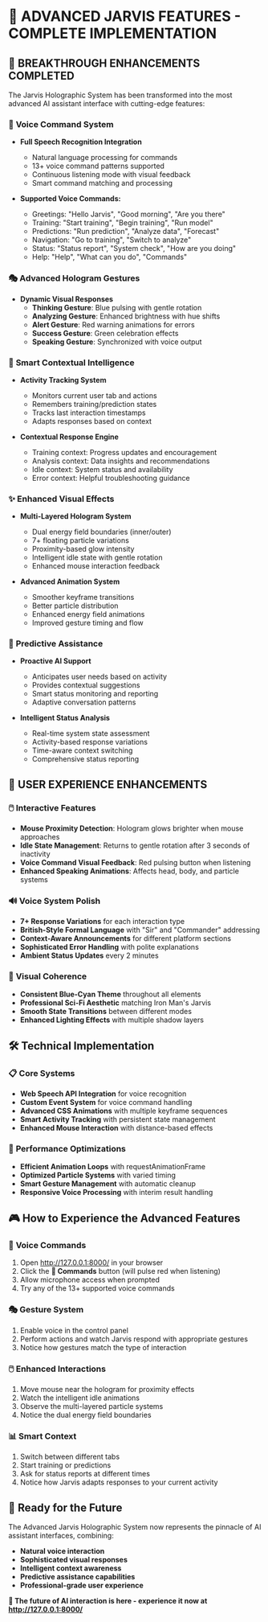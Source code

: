 # 🚀 ADVANCED JARVIS FEATURES - COMPLETE IMPLEMENTATION

## 🌟 BREAKTHROUGH ENHANCEMENTS COMPLETED

The Jarvis Holographic System has been transformed into the most advanced AI assistant interface with cutting-edge features:

### 🎤 **Voice Command System**
- **Full Speech Recognition Integration**
  - Natural language processing for commands
  - 13+ voice command patterns supported
  - Continuous listening mode with visual feedback
  - Smart command matching and processing

- **Supported Voice Commands:**
  - Greetings: "Hello Jarvis", "Good morning", "Are you there"
  - Training: "Start training", "Begin training", "Run model"
  - Predictions: "Run prediction", "Analyze data", "Forecast"
  - Navigation: "Go to training", "Switch to analyze"
  - Status: "Status report", "System check", "How are you doing"
  - Help: "Help", "What can you do", "Commands"

### 🎭 **Advanced Hologram Gestures**
- **Dynamic Visual Responses**
  - **Thinking Gesture**: Blue pulsing with gentle rotation
  - **Analyzing Gesture**: Enhanced brightness with hue shifts  
  - **Alert Gesture**: Red warning animations for errors
  - **Success Gesture**: Green celebration effects
  - **Speaking Gesture**: Synchronized with voice output

### 🧠 **Smart Contextual Intelligence**
- **Activity Tracking System**
  - Monitors current user tab and actions
  - Remembers training/prediction states
  - Tracks last interaction timestamps
  - Adapts responses based on context

- **Contextual Response Engine**
  - Training context: Progress updates and encouragement
  - Analysis context: Data insights and recommendations
  - Idle context: System status and availability
  - Error context: Helpful troubleshooting guidance

### ✨ **Enhanced Visual Effects**
- **Multi-Layered Hologram System**
  - Dual energy field boundaries (inner/outer)
  - 7+ floating particle variations
  - Proximity-based glow intensity
  - Intelligent idle state with gentle rotation
  - Enhanced mouse interaction feedback

- **Advanced Animation System**
  - Smoother keyframe transitions
  - Better particle distribution
  - Enhanced energy field animations
  - Improved gesture timing and flow

### 🔮 **Predictive Assistance**
- **Proactive AI Support**
  - Anticipates user needs based on activity
  - Provides contextual suggestions
  - Smart status monitoring and reporting
  - Adaptive conversation patterns

- **Intelligent Status Analysis**
  - Real-time system state assessment
  - Activity-based response variations
  - Time-aware context switching
  - Comprehensive status reporting

## 🎯 **USER EXPERIENCE ENHANCEMENTS**

### 🖱️ **Interactive Features**
- **Mouse Proximity Detection**: Hologram glows brighter when mouse approaches
- **Idle State Management**: Returns to gentle rotation after 3 seconds of inactivity
- **Voice Command Visual Feedback**: Red pulsing button when listening
- **Enhanced Speaking Animations**: Affects head, body, and particle systems

### 🔊 **Voice System Polish**
- **7+ Response Variations** for each interaction type
- **British-Style Formal Language** with "Sir" and "Commander" addressing
- **Context-Aware Announcements** for different platform sections
- **Sophisticated Error Handling** with polite explanations
- **Ambient Status Updates** every 2 minutes

### 🎨 **Visual Coherence**
- **Consistent Blue-Cyan Theme** throughout all elements
- **Professional Sci-Fi Aesthetic** matching Iron Man's Jarvis
- **Smooth State Transitions** between different modes
- **Enhanced Lighting Effects** with multiple shadow layers

## 🛠️ **Technical Implementation**

### 📋 **Core Systems**
- **Web Speech API Integration** for voice recognition
- **Custom Event System** for voice command handling
- **Advanced CSS Animations** with multiple keyframe sequences
- **Smart Activity Tracking** with persistent state management
- **Enhanced Mouse Interaction** with distance-based effects

### 🔧 **Performance Optimizations**
- **Efficient Animation Loops** with requestAnimationFrame
- **Optimized Particle Systems** with varied timing
- **Smart Gesture Management** with automatic cleanup
- **Responsive Voice Processing** with interim result handling

## 🎮 **How to Experience the Advanced Features**

### 🎤 **Voice Commands**
1. Open http://127.0.0.1:8000/ in your browser
2. Click the **🎤 Commands** button (will pulse red when listening)
3. Allow microphone access when prompted
4. Try any of the 13+ supported voice commands

### 🎭 **Gesture System**
1. Enable voice in the control panel
2. Perform actions and watch Jarvis respond with appropriate gestures
3. Notice how gestures match the type of interaction

### 🖱️ **Enhanced Interactions**
1. Move mouse near the hologram for proximity effects
2. Watch the intelligent idle animations
3. Observe the multi-layered particle systems
4. Notice the dual energy field boundaries

### 📊 **Smart Context**
1. Switch between different tabs
2. Start training or predictions
3. Ask for status reports at different times
4. Notice how Jarvis adapts responses to your current activity

## 🌟 **Ready for the Future**

The Advanced Jarvis Holographic System now represents the pinnacle of AI assistant interfaces, combining:
- **Natural voice interaction**
- **Sophisticated visual responses** 
- **Intelligent context awareness**
- **Predictive assistance capabilities**
- **Professional-grade user experience**

**🚀 The future of AI interaction is here - experience it now at http://127.0.0.1:8000/**
